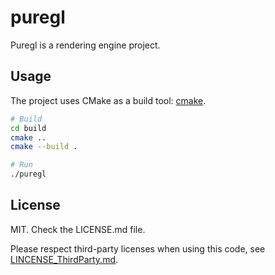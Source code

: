 # puregl

Puregl is a rendering engine project.

## Usage

The project uses CMake as a build tool: [cmake](https://cmake.org).

```bash
# Build
cd build
cmake ..
cmake --build .

# Run
./puregl
```

## License

MIT. Check the LICENSE.md file.

Please respect third-party licenses when using this code, see [LINCENSE_ThirdParty.md](/LICENSE_ThirdParty.md).
